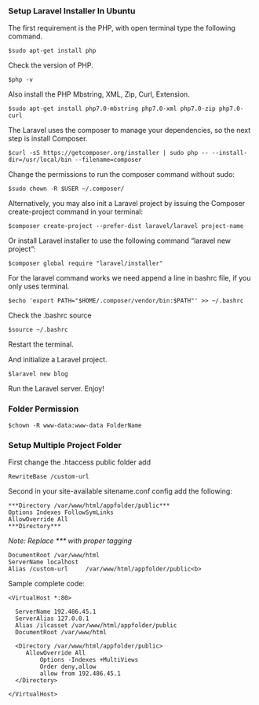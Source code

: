 ### Setup Laravel Installer In Ubuntu

The first requirement is the PHP, with open terminal type the following command.

```
$sudo apt-get install php
```

Check the version of PHP. 

```
$php -v 
```

Also install the PHP Mbstring, XML, Zip, Curl, Extension.

```
$sudo apt-get install php7.0-mbstring php7.0-xml php7.0-zip php7.0-curl
```

The Laravel uses the composer to manage your dependencies, so the next step is install Composer.

```
$curl -sS https://getcomposer.org/installer | sudo php -- --install-dir=/usr/local/bin --filename=composer
```

Change the permissions to run the composer command without sudo:

```
$sudo chown -R $USER ~/.composer/
```

Alternatively, you may also init a Laravel project by issuing the Composer create-project command in your terminal:

```
$composer create-project --prefer-dist laravel/laravel project-name
```

Or install Laravel installer to use the following command “laravel new project”:

```
$composer global require "laravel/installer"
```

For the laravel command works we need append a line in bashrc file, if you only uses terminal.

```
$echo 'export PATH="$HOME/.composer/vendor/bin:$PATH"' >> ~/.bashrc
```

Check the .bashrc source

```
$source ~/.bashrc
```

Restart the terminal.

And initialize a Laravel project.

```
$laravel new blog
```

Run the Laravel server. Enjoy!

### Folder Permission
```
$chown -R www-data:www-data FolderName
```

### Setup Multiple Project Folder

First change the .htaccess public folder add 

```
RewriteBase /custom-url
```

Second in your site-available sitename.conf config add the following: <br>

```
***Directory /var/www/html/appfolder/public***
Options Indexes FollowSymLinks
AllowOverride All
***Directory***
```

<i> Note: Replace *** with proper tagging </i>

```
DocumentRoot /var/www/html
ServerName localhost 
Alias /custom-url     /var/www/html/appfolder/public<b>
```

Sample complete code:

```
<VirtualHost *:80>

  ServerName 192.486.45.1
  ServerAlias 127.0.0.1
  Alias /ilcasset /var/www/html/appfolder/public
  DocumentRoot /var/www/html

  <Directory /var/www/html/appfolder/public>
     AllowOverride All
         Options -Indexes +MultiViews
         Order deny,allow
         allow from 192.486.45.1
  </Directory>

</VirtualHost>
```
